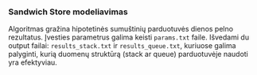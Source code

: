 ### Sandwich Store modeliavimas

Algoritmas gražina hipotetinės sumuštinių parduotuvės dienos pelno rezultatus. Įvesties parametrus galima keisti `params.txt` faile. Išvedami du output failai: `results_stack.txt` ir `results_queue.txt`, kuriuose galima palyginti, kurią duomenų struktūrą (stack ar queue) parduotuvėje naudoti yra efektyviau.